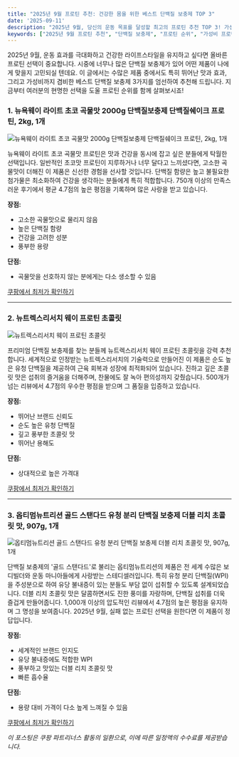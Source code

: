 ```yaml
---
title: "2025년 9월 프로틴 추천: 건강한 몸을 위한 베스트 단백질 보충제 TOP 3"
date: '2025-09-11'
description: "2025년 9월, 당신의 운동 목표를 달성할 최고의 프로틴 추천 TOP 3! 가성비, 맛, 효과까지 고려한 단백질 보충제 순위를 확인하고 현명한 선택을 하세요."
keywords: ["2025년 9월 프로틴 추천", "단백질 보충제", "프로틴 순위", "가성비 프로틴", "유청 단백질", "WPI 프로틴", "단백질 쉐이크", "초코맛 프로틴", "운동 보충제"]
---
```


2025년 9월, 운동 효과를 극대화하고 건강한 라이프스타일을 유지하고 싶다면 올바른 프로틴 선택이 중요합니다. 시중에 너무나 많은 단백질 보충제가 있어 어떤 제품이 나에게 맞을지 고민되실 텐데요. 이 글에서는 수많은 제품 중에서도 특히 뛰어난 맛과 효과, 그리고 가성비까지 겸비한 베스트 단백질 보충제 3가지를 엄선하여 추천해 드립니다. 지금부터 여러분의 현명한 선택을 도울 프로틴 순위를 함께 살펴보시죠!

### 1. 뉴욕웨이 라이트 초코 곡물맛 2000g 단백질보충제 단백질쉐이크 프로틴, 2kg, 1개

![뉴욕웨이 라이트 초코 곡물맛 2000g 단백질보충제 단백질쉐이크 프로틴, 2kg, 1개](https://thumbnail.coupangcdn.com/thumbnails/remote/492x492ex/image/vendor_inventory/cbf6/05305b607e564bfeeb5115da65b29b3589bef54daa592ffea1beec827c9e.jpg)

뉴욕웨이 라이트 초코 곡물맛 프로틴은 맛과 건강을 동시에 잡고 싶은 분들에게 탁월한 선택입니다. 일반적인 초코맛 프로틴이 지루하거나 너무 달다고 느끼셨다면, 고소한 곡물맛이 더해진 이 제품은 신선한 경험을 선사할 것입니다. 단백질 함량은 높고 불필요한 첨가물은 최소화하여 건강을 생각하는 분들에게 특히 적합합니다. 750개 이상의 만족스러운 후기에서 평균 4.7점의 높은 평점을 기록하며 많은 사랑을 받고 있습니다.

**장점:**
- 고소한 곡물맛으로 물리지 않음
- 높은 단백질 함량
- 건강을 고려한 성분
- 풍부한 용량

**단점:**
- 곡물맛을 선호하지 않는 분에게는 다소 생소할 수 있음

<a href="https://link.coupang.com/a/cP7Rn1" target="_blank" rel="noopener sponsored">쿠팡에서 최저가 확인하기</a>


---

### 2. 뉴트렉스리서치 웨이 프로틴 초콜릿

![뉴트렉스리서치 웨이 프로틴 초콜릿](https://thumbnail.coupangcdn.com/thumbnails/remote/492x492ex/image/vendor_inventory/1ff1/416af75255e231629ff9dddbbdf3aa12df358fc54ef3f98c6f25a7ccc46d.jpg)

프리미엄 단백질 보충제를 찾는 분들께 뉴트렉스리서치 웨이 프로틴 초콜릿을 강력 추천합니다. 세계적으로 인정받는 뉴트렉스리서치의 기술력으로 만들어진 이 제품은 순도 높은 유청 단백질을 제공하여 근육 회복과 성장에 최적화되어 있습니다. 진하고 깊은 초콜릿 맛은 섭취의 즐거움을 더해주며, 찬물에도 잘 녹아 편의성까지 갖췄습니다. 500개가 넘는 리뷰에서 4.7점의 우수한 평점을 받으며 그 품질을 입증하고 있습니다.

**장점:**
- 뛰어난 브랜드 신뢰도
- 순도 높은 유청 단백질
- 깊고 풍부한 초콜릿 맛
- 뛰어난 용해도

**단점:**
- 상대적으로 높은 가격대

<a href="https://link.coupang.com/a/cP7RwG" target="_blank" rel="noopener sponsored">쿠팡에서 최저가 확인하기</a>


---

### 3. 옵티멈뉴트리션 골드 스탠다드 유청 분리 단백질 보충제 더블 리치 초콜릿 맛, 907g, 1개

![옵티멈뉴트리션 골드 스탠다드 유청 분리 단백질 보충제 더블 리치 초콜릿 맛, 907g, 1개](https://thumbnail.coupangcdn.com/thumbnails/remote/492x492ex/image/vendor_inventory/image_audit/prod/a617631e-021c-4041-a077-12b8e9592a12_fixing_v2.png,https://thumbnail.coupangcdn.com/thumbnails/remote/492x492ex/image/vendor_inventory/4ff2/a454c756414b1d7660cd4911fe31d13d64db8ac123f9a818c491ebb49c6b.png,https://thumbnail.coupangcdn.com/thumbnails/remote/492x492ex/image/vendor_inventory/a31b/919ce617c67de636afcf984131aecaa381ba3ff34391fed25e9e0df9e643.png)

단백질 보충제의 '골드 스탠다드'로 불리는 옵티멈뉴트리션의 제품은 전 세계 수많은 보디빌더와 운동 마니아들에게 사랑받는 스테디셀러입니다. 특히 유청 분리 단백질(WPI)을 주성분으로 하여 유당 불내증이 있는 분들도 부담 없이 섭취할 수 있도록 설계되었습니다. 더블 리치 초콜릿 맛은 달콤하면서도 진한 풍미를 자랑하며, 단백질 섭취를 더욱 즐겁게 만들어줍니다. 1,000개 이상의 압도적인 리뷰에서 4.7점의 높은 평점을 유지하며 그 명성을 보여줍니다. 2025년 9월, 실패 없는 프로틴 선택을 원한다면 이 제품이 정답입니다.

**장점:**
- 세계적인 브랜드 인지도
- 유당 불내증에도 적합한 WPI
- 풍부하고 맛있는 더블 리치 초콜릿 맛
- 빠른 흡수율

**단점:**
- 용량 대비 가격이 다소 높게 느껴질 수 있음

<a href="https://link.coupang.com/a/cP7REy" target="_blank" rel="noopener sponsored">쿠팡에서 최저가 확인하기</a>

*이 포스팅은 쿠팡 파트리너스 활동의 일환으로, 이에 따른 일정액의 수수료를 제공받습니다.*
